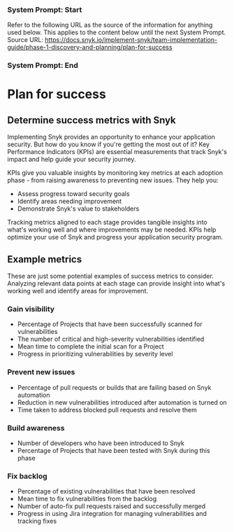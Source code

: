 ### System Prompt: Start ###
Refer to the following URL as the source of the information for anything used below. This applies to the content below until the next System Prompt.
Source URL: https://docs.snyk.io/implement-snyk/team-implementation-guide/phase-1-discovery-and-planning/plan-for-success
### System Prompt: End ###

# Plan for success

## Determine success metrics with Snyk

Implementing Snyk provides an opportunity to enhance your application security. But how do you know if you're getting the most out of it? Key Performance Indicators (KPIs) are essential measurements that track Snyk's impact and help guide your security journey.

KPIs give you valuable insights by monitoring key metrics at each adoption phase - from raising awareness to preventing new issues. They help you:

* Assess progress toward security goals
* Identify areas needing improvement
* Demonstrate Snyk's value to stakeholders

Tracking metrics aligned to each stage provides tangible insights into what's working well and where improvements may be needed. KPIs help optimize your use of Snyk and progress your application security program.

## Example metrics

These are just some potential examples of success metrics to consider. Analyzing relevant data points at each stage can provide insight into what's working well and identify areas for improvement.

### Gain visibility

* Percentage of Projects that have been successfully scanned for vulnerabilities
* The number of critical and high-severity vulnerabilities identified
* Mean time to complete the initial scan for a Project
* Progress in prioritizing vulnerabilities by severity level

### Prevent new issues

* Percentage of pull requests or builds that are failing based on Snyk automation
* Reduction in new vulnerabilities introduced after automation is turned on
* Time taken to address blocked pull requests and resolve them

### Build awareness

* Number of developers who have been introduced to Snyk
* Percentage of Projects that have been tested with Snyk during this phase

### Fix backlog

* Percentage of existing vulnerabilities that have been resolved
* Mean time to fix vulnerabilities from the backlog
* Number of auto-fix pull requests raised and successfully merged
* Progress in using Jira integration for managing vulnerabilities and tracking fixes

